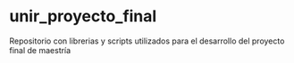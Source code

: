 # unir_proyecto_final
Repositorio con librerias y scripts utilizados para el desarrollo del proyecto final de maestría
